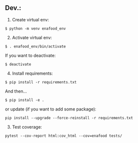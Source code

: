 ## Dev.:

1. Create virtual env:

```
$ python -m venv enafood_env
```

2. Activate virtual env:

```
$ . enafood_env/bin/activate
```

If you want to deactivate:

```
$ deactivate
```

4. Install requirements:

```
$ pip install -r requirements.txt
```

And then...

```
$ pip install -e .
```


or update (if you want to add some package):

```
pip install --upgrade --force-reinstall -r requirements.txt
```

3. Test coverage:

```
pytest --cov-report html:cov_html --cov=enafood tests/
```
